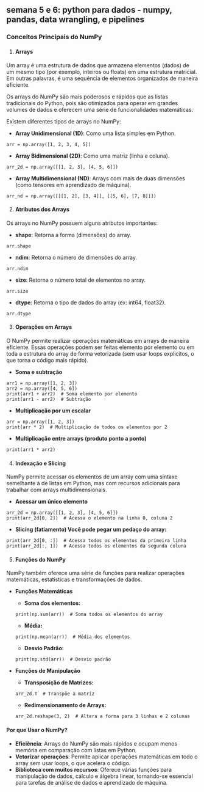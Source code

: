 ## semana 5 e 6: python para dados - **numpy, pandas, data wrangling, e pipelines**

### Conceitos Principais do NumPy

1. #### **Arrays**
Um array é uma estrutura de dados que armazena elementos (dados) de um mesmo tipo (por exemplo, inteiros ou floats) em uma estrutura matricial. Em outras palavras, é uma sequência de elementos organizados de maneira eficiente.

Os arrays do NumPy são mais poderosos e rápidos que as listas tradicionais do Python, pois são otimizados para operar em grandes volumes de dados e oferecem uma série de funcionalidades matemáticas.

Existem diferentes tipos de arrays no NumPy:
* **Array Unidimensional (1D)**: Como uma lista simples em Python.

`arr = np.array([1, 2, 3, 4, 5])`

* **Array Bidimensional (2D)**: Como uma matriz (linha e coluna).

`arr_2d = np.array([[1, 2, 3], [4, 5, 6]])`

* **Array Multidimensional (ND)**: Arrays com mais de duas dimensões (como tensores em aprendizado de máquina).

`arr_nd = np.array([[[1, 2], [3, 4]], [[5, 6], [7, 8]]])`



2. #### **Atributos dos Arrays**
Os arrays no NumPy possuem alguns atributos importantes:

* **shape**: Retorna a forma (dimensões) do array.

`arr.shape`

* **ndim**: Retorna o número de dimensões do array.

`arr.ndim`

* **size**: Retorna o número total de elementos no array.

`arr.size`

* **dtype**: Retorna o tipo de dados do array (ex: int64, float32).

`arr.dtype`



3. #### **Operações em Arrays**
O NumPy permite realizar operações matemáticas em arrays de maneira eficiente. Essas operações podem ser feitas elemento por elemento ou em toda a estrutura do array de forma vetorizada (sem usar loops explicitos, o que torna o código mais rápido).

* **Soma e subtração**

```
arr1 = np.array([1, 2, 3])
arr2 = np.array([4, 5, 6])
print(arr1 + arr2)  # Soma elemento por elemento
print(arr1 - arr2)  # Subtração
```

* **Multiplicação por um escalar**

```
arr = np.array([1, 2, 3])
print(arr * 2)  # Multiplicação de todos os elementos por 2
```

* **Multiplicação entre arrays (produto ponto a ponto)**

`print(arr1 * arr2)`


4. #### **Indexação e Slicing**
NumPy permite acessar os elementos de um array com uma sintaxe semelhante à de listas em Python, mas com recursos adicionais para trabalhar com arrays multidimensionais.

* **Acessar um único elemento**

```
arr_2d = np.array([[1, 2, 3], [4, 5, 6]])
print(arr_2d[0, 2])  # Acessa o elemento na linha 0, coluna 2
```

* **Slicing (fatiamento) Você pode pegar um pedaço do array:**

```
print(arr_2d[0, :])  # Acessa todos os elementos da primeira linha
print(arr_2d[:, 1])  # Acessa todos os elementos da segunda coluna
```



5. #### **Funções do NumPy**
NumPy também oferece uma série de funções para realizar operações matemáticas, estatísticas e transformações de dados.

* **Funções Matemáticas**
    * **Soma dos elementos:**
    
    `print(np.sum(arr))  # Soma todos os elementos do array`

    * **Média:**
    
    `print(np.mean(arr))  # Média dos elementos`

    * **Desvio Padrão:**
    
    `print(np.std(arr))  # Desvio padrão`

* **Funções de Manipulação**
    * **Transposição de Matrizes:**
    
    `arr_2d.T  # Transpõe a matriz`

    * **Redimensionamento de Arrays:**
    
    `arr_2d.reshape(3, 2)  # Altera a forma para 3 linhas e 2 colunas`


#### **Por que Usar o NumPy?**
* **Eficiência**: Arrays do NumPy são mais rápidos e ocupam menos memória em comparação com listas em Python.
* **Vetorizar operações**: Permite aplicar operações matemáticas em todo o array sem usar loops, o que acelera o código.
* **Biblioteca com muitos recursos**: Oferece várias funções para manipulação de dados, cálculo e álgebra linear, tornando-se essencial para tarefas de análise de dados e aprendizado de máquina.